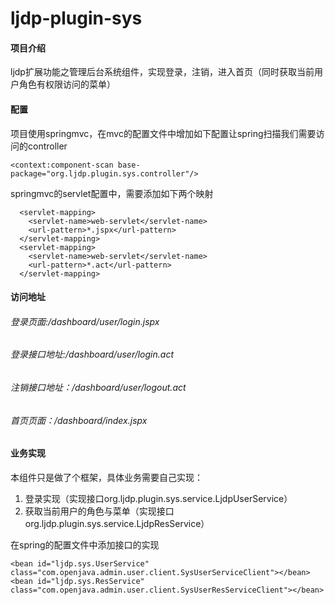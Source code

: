 # ljdp-plugin-sys

#### 项目介绍
ljdp扩展功能之管理后台系统组件，实现登录，注销，进入首页（同时获取当前用户角色有权限访问的菜单）

#### 配置
项目使用springmvc，在mvc的配置文件中增加如下配置让spring扫描我们需要访问的controller

```
<context:component-scan base-package="org.ljdp.plugin.sys.controller"/>
```
springmvc的servlet配置中，需要添加如下两个映射

```
  <servlet-mapping>
    <servlet-name>web-servlet</servlet-name>
    <url-pattern>*.jspx</url-pattern>
  </servlet-mapping>
  <servlet-mapping>
    <servlet-name>web-servlet</servlet-name>
    <url-pattern>*.act</url-pattern>
  </servlet-mapping>
```


#### 访问地址
###### 登录页面:/dashboard/user/login.jspx
###### 登录接口地址:/dashboard/user/login.act
###### 注销接口地址：/dashboard/user/logout.act
###### 首页页面：/dashboard/index.jspx

#### 业务实现
本组件只是做了个框架，具体业务需要自己实现：
1. 登录实现（实现接口org.ljdp.plugin.sys.service.LjdpUserService）
2. 获取当前用户的角色与菜单（实现接口org.ljdp.plugin.sys.service.LjdpResService）

在spring的配置文件中添加接口的实现

```
<bean id="ljdp.sys.UserService" class="com.openjava.admin.user.client.SysUserServiceClient"></bean>
<bean id="ljdp.sys.ResService" class="com.openjava.admin.user.client.SysUserResServiceClient"></bean>
```


